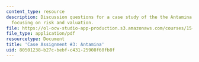 ```yaml
---
content_type: resource
description: Discussion questions for a case study of the the Antamina mining complex,
  focusing on risk and valuation.
file: https://ol-ocw-studio-app-production.s3.amazonaws.com/courses/15-997-practice-of-finance-advanced-corporate-risk-management-spring-2009/80501238b27cbebfc43125908f60fb8f_MIT15_997s09_assn03_case03.pdf
file_type: application/pdf
resourcetype: Document
title: 'Case Assignment #3: Antamina'
uid: 80501238-b27c-bebf-c431-25908f60fb8f
---
```

